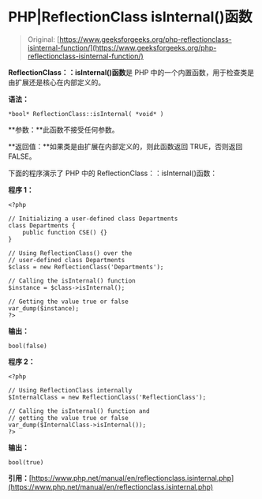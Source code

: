 # PHP|ReflectionClass isInternal()函数

> Original: [https://www.geeksforgeeks.org/php-reflectionclass-isinternal-function/](https://www.geeksforgeeks.org/php-reflectionclass-isinternal-function/)

**ReflectionClass：：isInternal()函数**是 PHP 中的一个内置函数，用于检查类是由扩展还是核心在内部定义的。

**语法：**

```
*bool* ReflectionClass::isInternal( *void* )
```

**参数：**此函数不接受任何参数。

**返回值：**如果类是由扩展在内部定义的，则此函数返回 TRUE，否则返回 FALSE。

下面的程序演示了 PHP 中的 ReflectionClass：：isInternal()函数：

**程序 1：**

```
<?php

// Initializing a user-defined class Departments
class Departments {
    public function CSE() {}
}

// Using ReflectionClass() over the
// user-defined class Departments
$class = new ReflectionClass('Departments');

// Calling the isInternal() function
$instance = $class->isInternal();

// Getting the value true or false
var_dump($instance);
?>
```

**输出：**

```
bool(false)

```

**程序 2：**

```
<?php

// Using ReflectionClass internally
$InternalClass = new ReflectionClass('ReflectionClass');

// Calling the isInternal() function and
// getting the value true or false
var_dump($InternalClass->isInternal());
?>
```

**输出：**

```
bool(true)

```

**引用：**[https://www.php.net/manual/en/reflectionclass.isinternal.php](https://www.php.net/manual/en/reflectionclass.isinternal.php)